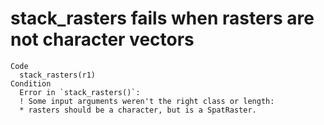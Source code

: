 # stack_rasters fails when rasters are not character vectors

    Code
      stack_rasters(r1)
    Condition
      Error in `stack_rasters()`:
      ! Some input arguments weren't the right class or length:
      * rasters should be a character, but is a SpatRaster.

